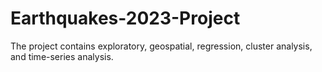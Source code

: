 # Earthquakes-2023-Project
The project contains exploratory, geospatial, regression, cluster analysis, and time-series analysis.
